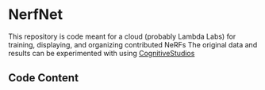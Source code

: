 # NerfNet
This repository is code meant for a cloud (probably Lambda Labs) for training, displaying, and organizing contributed NeRFs
The original data and results can be experimented with using [CognitiveStudios](https://github.com/opencv/CognitiveStudio)

## Code Content
